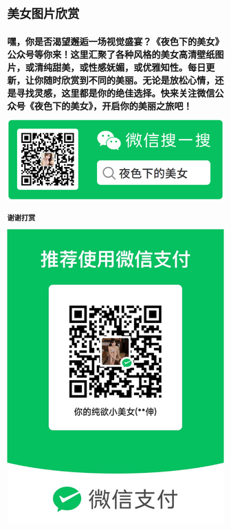 # 美女图片欣赏

## 嘿，你是否渴望邂逅一场视觉盛宴？《夜色下的美女》公众号等你来！这里汇聚了各种风格的美女高清壁纸图片，或清纯甜美，或性感妩媚，或优雅知性。每日更新，让你随时欣赏到不同的美丽。无论是放松心情，还是寻找灵感，这里都是你的绝佳选择。快来关注微信公众号《夜色下的美女》，开启你的美丽之旅吧！

![](https://github.com/myyuyan/-/blob/main/0.png)

### 谢谢打赏
![图片](./qc.png)


